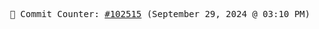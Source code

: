 <p align="center">
    <samp>
        📮 Commit Counter: <a href="https://github.com/Javascript-void0/Javascript-void0/commits/main">#102515</a> (September 29, 2024 @ 03:10 PM)
    </samp>
</p>
